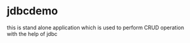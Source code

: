 # jdbcdemo
this is stand alone application which is used to perform CRUD operation with the help of jdbc
